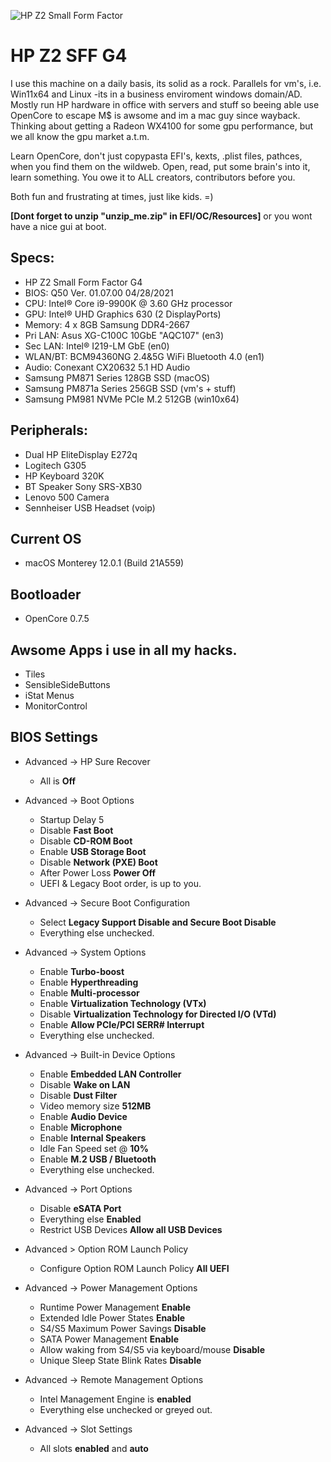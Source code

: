 ![HP Z2 Small Form Factor](https://support.hp.com/doc-images/411/c06100891.jpg)

# HP Z2 SFF G4
I use this machine on a daily basis, its solid as a rock.
Parallels for vm's, i.e. Win11x64 and Linux -its in a business enviroment windows domain/AD.
Mostly run HP hardware in office with servers and stuff so beeing able use OpenCore to escape M$ is awsome and im a mac guy since wayback.
Thinking about getting a Radeon WX4100 for some gpu performance, but we all know the gpu market a.t.m.

Learn OpenCore, don't just copypasta EFI's, kexts, .plist files, pathces,
when you find them on the wildweb. Open, read, put some brain's into it,
learn something. You owe it to ALL creators, contributors before you.

Both fun and frustrating at times, just like kids. =)

**[Dont forget to unzip "unzip_me.zip" in EFI/OC/Resources]** or you wont have a nice gui at boot.


## Specs:
- HP Z2 Small Form Factor G4
- BIOS: Q50 Ver. 01.07.00 04/28/2021
- CPU: Intel® Core i9-9900K @ 3.60 GHz processor
- GPU: Intel® UHD Graphics 630 (2 DisplayPorts)
- Memory: 4 x 8GB Samsung DDR4-2667
- Pri LAN: Asus XG-C100C 10GbE "AQC107" (en3) 
- Sec LAN: Intel® I219-LM GbE (en0)
- WLAN/BT: BCM94360NG 2.4&5G WiFi Bluetooth 4.0 (en1)
- Audio: Conexant CX20632 5.1 HD Audio
- Samsung PM871 Series 128GB SSD (macOS)
- Samsung PM871a Series 256GB SSD (vm's + stuff)
- Samsung PM981 NVMe PCIe M.2 512GB (win10x64)

## Peripherals:
- Dual HP EliteDisplay E272q
- Logitech G305
- HP Keyboard 320K
- BT Speaker Sony SRS-XB30
- Lenovo 500 Camera
- Sennheiser USB Headset (voip)

## Current OS
- macOS Monterey 12.0.1 (Build 21A559)

## Bootloader
- OpenCore 0.7.5

## Awsome Apps i use in all my hacks.
- Tiles
- SensibleSideButtons
- iStat Menus
- MonitorControl

## BIOS Settings
- Advanced -> HP Sure Recover
  - All is **Off**

- Advanced -> Boot Options
  - Startup Delay 5
  - Disable **Fast Boot**
  - Disable **CD-ROM Boot**
  - Enable **USB Storage Boot**
  - Disable **Network (PXE) Boot**
  - After Power Loss **Power Off**
  - UEFI & Legacy Boot order, is up to you.
  
- Advanced -> Secure Boot Configuration
  - Select **Legacy Support Disable and Secure Boot Disable**
  - Everything else unchecked.

- Advanced -> System Options
  - Enable **Turbo-boost**
  - Enable **Hyperthreading**
  - Enable **Multi-processor**
  - Enable **Virtualization Technology (VTx)**
  - Disable **Virtualization Technology for Directed I/O (VTd)**
  - Enable **Allow PCIe/PCI SERR# Interrupt**
  - Everything else unchecked.

- Advanced -> Built-in Device Options
  - Enable **Embedded LAN Controller**
  - Disable **Wake on LAN**
  - Disable **Dust Filter**
  - Video memory size **512MB**
  - Enable **Audio Device**
  - Enable **Microphone**
  - Enable **Internal Speakers**
  - Idle Fan Speed set @ **10%**
  - Enable **M.2 USB / Bluetooth**
  - Everything else unchecked.

- Advanced -> Port Options
  - Disable **eSATA Port**
  - Everything else **Enabled**
  - Restrict USB Devices **Allow all USB Devices**

- Advanced > Option ROM Launch Policy
  - Configure Option ROM Launch Policy **All UEFI**

- Advanced -> Power Management Options
  - Runtime Power Management **Enable**
  - Extended Idle Power States **Enable**
  - S4/S5 Maximum Power Savings **Disable**
  - SATA Power Management **Enable**
  - Allow waking from S4/S5 via keyboard/mouse **Disable**
  - Unique Sleep State Blink Rates **Disable** 

- Advanced -> Remote Management Options
  - Intel Management Engine is **enabled**
  - Everything else unchecked or greyed out.

- Advanced -> Slot Settings
  - All slots **enabled** and **auto**
